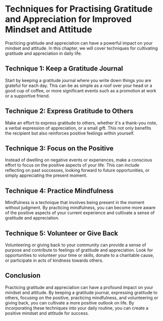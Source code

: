 # Techniques for Practising Gratitude and Appreciation for Improved Mindset and Attitude

Practicing gratitude and appreciation can have a powerful impact on your mindset and attitude. In this chapter, we will cover techniques for cultivating gratitude and appreciation in daily life.

Technique 1: Keep a Gratitude Journal
-------------------------------------

Start by keeping a gratitude journal where you write down things you are grateful for each day. This can be as simple as a roof over your head or a good cup of coffee, or more significant events such as a promotion at work or a supportive friend.

Technique 2: Express Gratitude to Others
----------------------------------------

Make an effort to express gratitude to others, whether it's a thank-you note, a verbal expression of appreciation, or a small gift. This not only benefits the recipient but also reinforces positive feelings within yourself.

Technique 3: Focus on the Positive
----------------------------------

Instead of dwelling on negative events or experiences, make a conscious effort to focus on the positive aspects of your life. This can include reflecting on past successes, looking forward to future opportunities, or simply appreciating the present moment.

Technique 4: Practice Mindfulness
---------------------------------

Mindfulness is a technique that involves being present in the moment without judgment. By practicing mindfulness, you can become more aware of the positive aspects of your current experience and cultivate a sense of gratitude and appreciation.

Technique 5: Volunteer or Give Back
-----------------------------------

Volunteering or giving back to your community can provide a sense of purpose and contribute to feelings of gratitude and appreciation. Look for opportunities to volunteer your time or skills, donate to a charitable cause, or participate in acts of kindness towards others.

Conclusion
----------

Practicing gratitude and appreciation can have a profound impact on your mindset and attitude. By keeping a gratitude journal, expressing gratitude to others, focusing on the positive, practicing mindfulness, and volunteering or giving back, you can cultivate a more positive outlook on life. By incorporating these techniques into your daily routine, you can create a positive mindset and attitude for success.
